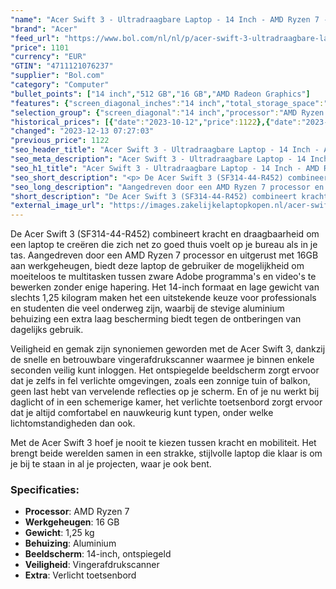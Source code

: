 ```yaml
---
"name": "Acer Swift 3 - Ultradraagbare Laptop - 14 Inch - AMD Ryzen 7 - 16GB RAM"
"brand": "Acer"
"feed_url": "https://www.bol.com/nl/nl/p/acer-swift-3-ultradraagbare-laptop-14-inch-amd-ryzen-7-16gb-ram/9300000154064054"
"price": 1101
"currency": "EUR"
"GTIN": "4711121076237"
"supplier": "Bol.com"
"category": "Computer"
"bullet_points": ["14 inch","512 GB","16 GB","AMD Radeon Graphics"]
"features": {"screen_diagonal_inches":"14 inch","total_storage_space":"512 GB","memory_size":"16 GB","graphics_card":"AMD Radeon Graphics"}
"selection_group": {"screen_diagonal":"14 inch","processor":"AMD Ryzen 7","changed_price_past_3_days":true,"product_family":"Swift 3"}
"historical_prices": [{"date":"2023-10-12","price":1122},{"date":"2023-12-13","price":1101}]
"changed": "2023-12-13 07:27:03"
"previous_price": 1122
"seo_header_title": "Acer Swift 3 - Ultradraagbare Laptop - 14 Inch - AMD Ryzen 7 - 16GB RAM"
"seo_meta_description": "Acer Swift 3 - Ultradraagbare Laptop - 14 Inch - AMD Ryzen 7 - 16GB RAM"
"seo_h1_title": "Acer Swift 3 - Ultradraagbare Laptop - 14 Inch - AMD Ryzen 7 - 16GB RAM"
"seo_short_description": "<p> De Acer Swift 3 (SF314-44-R452) combineert kracht en draagbaarheid om een laptop te creëren die zich net zo goed thuis voelt op je bureau als in je tas."
"seo_long_description": "Aangedreven door een AMD Ryzen 7 processor en uitgerust met 16GB aan werkgeheugen, biedt deze laptop de gebruiker de mogelijkheid om moeiteloos te multitasken tussen zware Adobe programma's en video's te bewerken zonder enige hapering. Het 14-inch formaat en lage gewicht van slechts 1,25 kilogram maken het een uitstekende keuze voor professionals en studenten die veel onderweg zijn, waarbij de stevige aluminium behuizing een extra laag bescherming biedt tegen de ontberingen van dagelijks gebruik. </p> <p> Veiligheid en gemak zijn synoniemen geworden met de Acer Swift 3, dankzij de snelle en betrouwbare vingerafdrukscanner waarmee je binnen enkele seconden veilig kunt inloggen. Het ontspiegelde beeldscherm zorgt ervoor dat je zelfs in fel verlichte omgevingen, zoals een zonnige tuin of balkon, geen last hebt van vervelende reflecties op je scherm. En of je nu werkt bij daglicht of in een schemerige kamer, het verlichte toetsenbord zorgt ervoor dat je altijd comfortabel en nauwkeurig kunt typen, onder welke lichtomstandigheden dan ook. </p> <p> Met de Acer Swift 3 hoef je nooit te kiezen tussen kracht en mobiliteit. Het brengt beide werelden samen in een strakke, stijlvolle laptop die klaar is om je bij te staan in al je projecten, waar je ook bent. </p> <h3>Specificaties:</h3> <ul> <li><strong>Processor</strong>: AMD Ryzen 7</li> <li><strong>Werkgeheugen</strong>: 16 GB</li> <li><strong>Gewicht</strong>: 1,25 kg</li> <li><strong>Behuizing</strong>: Aluminium</li> <li><strong>Beeldscherm</strong>: 14-inch, ontspiegeld</li> <li><strong>Veiligheid</strong>: Vingerafdrukscanner</li> <li><strong>Extra</strong>: Verlicht toetsenbord</li> </ul>"
"short_description": "De Acer Swift 3 (SF314-44-R452) combineert kracht en draagbaarheid om een laptop te creëren die zich net zo goed thuis voelt op je bureau als in je tas. Aangedreven door een AMD Ryzen 7 processor en uitgerust met 16GB aan werkgeheugen, biedt deze laptop de gebruiker de mogelijkheid om moeiteloos te multitasken tussen zware Adobe programma's en video's te bewerken zonder enige hapering. Het 14-inch formaat en lage gewicht van slechts 1,25 kilogram maken het een uitstekende keuze voor professionals en studenten die veel onderweg zijn, waarbij de stevige aluminium behuizing een extra laag bescherming biedt tegen de ontberingen van dagelijks gebruik. Veiligheid en gemak zijn synoniemen geworden met de Acer Swift 3, dankzij de snelle en betrouwbare vingerafdrukscanner waarmee je binnen enkele seconden veilig kunt inloggen. Het ontspiegelde beeldscherm zorgt ervoor dat je zelfs in fel verlichte omgevingen, zoals een zonnige tuin of balkon, geen last hebt van vervelende reflecties op je scherm. En of je nu werkt bij daglicht of in een schemerige kamer, het verlichte toetsenbord zorgt ervoor dat je altijd comfortabel en nauwkeurig kunt typen, onder welke lichtomstandigheden dan ook. Met de Acer Swift 3 hoef je nooit te kiezen tussen kracht en mobiliteit. Het brengt beide werelden samen in een strakke, stijlvolle laptop die klaar is om je bij te staan in al je projecten, waar je ook bent. Specificaties: Processor: AMD Ryzen 7 Werkgeheugen: 16 GB Gewicht: 1,25 kg Behuizing: Aluminium Beeldscherm: 14-inch, ontspiegeld Veiligheid: Vingerafdrukscanner Extra: Verlicht toetsenbord"
"external_image_url": "https://images.zakelijkelaptopkopen.nl/acer-swift-3-ultradraagbare-laptop-14-inch-amd-ryzen-7-16gb-ram.webp"
---
```


<p> De Acer Swift 3 (SF314-44-R452) combineert kracht en draagbaarheid om een laptop te creëren die zich net zo goed thuis voelt op je bureau als in je tas. Aangedreven door een AMD Ryzen 7 processor en uitgerust met 16GB aan werkgeheugen, biedt deze laptop de gebruiker de mogelijkheid om moeiteloos te multitasken tussen zware Adobe programma's en video's te bewerken zonder enige hapering. Het 14-inch formaat en lage gewicht van slechts 1,25 kilogram maken het een uitstekende keuze voor professionals en studenten die veel onderweg zijn, waarbij de stevige aluminium behuizing een extra laag bescherming biedt tegen de ontberingen van dagelijks gebruik. </p> <p> Veiligheid en gemak zijn synoniemen geworden met de Acer Swift 3, dankzij de snelle en betrouwbare vingerafdrukscanner waarmee je binnen enkele seconden veilig kunt inloggen. Het ontspiegelde beeldscherm zorgt ervoor dat je zelfs in fel verlichte omgevingen, zoals een zonnige tuin of balkon, geen last hebt van vervelende reflecties op je scherm. En of je nu werkt bij daglicht of in een schemerige kamer, het verlichte toetsenbord zorgt ervoor dat je altijd comfortabel en nauwkeurig kunt typen, onder welke lichtomstandigheden dan ook. </p> <p> Met de Acer Swift 3 hoef je nooit te kiezen tussen kracht en mobiliteit. Het brengt beide werelden samen in een strakke, stijlvolle laptop die klaar is om je bij te staan in al je projecten, waar je ook bent. </p> <h3>Specificaties:</h3> <ul> <li><strong>Processor</strong>: AMD Ryzen 7</li> <li><strong>Werkgeheugen</strong>: 16 GB</li> <li><strong>Gewicht</strong>: 1,25 kg</li> <li><strong>Behuizing</strong>: Aluminium</li> <li><strong>Beeldscherm</strong>: 14-inch, ontspiegeld</li> <li><strong>Veiligheid</strong>: Vingerafdrukscanner</li> <li><strong>Extra</strong>: Verlicht toetsenbord</li> </ul>